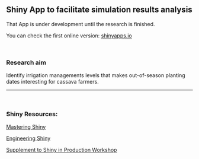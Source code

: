 
## Shiny App to facilitate simulation results analysis

That App is under development until the research is finished.

You can check the first online version: [shinyapps.io](https://cassava.shinyapps.io/shinyexp/)

<br>

### Research aim

Identify irrigation managements levels that makes out-of-season planting dates interesting for cassava farmers.

-------------------------------------------

<br>

### Shiny Resources:

[Mastering Shiny](https://mastering-shiny.org/)

[Engineering Shiny](https://engineering-shiny.org/)

[Supplement to Shiny in Production Workshop](https://kellobri.github.io/shiny-prod-book/index.html)
